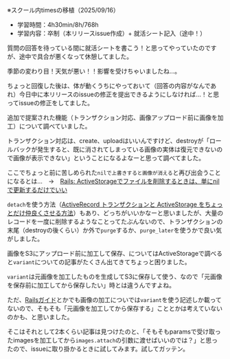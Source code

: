 ※スクール内timesの移植（2025/09/16）


- 学習時間：4h30min/8h/768h
- 学習内容：卒制（本リリースissue作成）+ 就活シート記入（途中！）
  

質問の回答を待っている間に就活シートを書こう！と思ってやっていたのですが、途中で具合が悪くなって休憩してました。

季節の変わり目！天気が悪い！！影響を受けちゃいましたね…。

ちょっと回復した後は、体が動くうちにやっておいて（回答の内容がなんであれ）今日中に本リリースのissueの修正を提出できるようにしなければ…！と思ってissueの修正をしてました。

追加で提案された機能（トランザクション対応、画像アップロード前に画像を加工）について調べていました。
  

トランザクション対応は、create、uploadはいいんですけど、destroyが「ロールバックが発生すると、既に消されてしまっている画像の実体は復元できないので画像が表示できない」ということになるよなーと思って調べてました。

ここでちょっと前に苦しめられた`nilで上書きすると画像が消える`と再び出会うことになるとは…　→　[Rails: ActiveStorageでファイルを削除するときは、単にnilで更新するだけでいい](https://techracho.bpsinc.jp/konaga/2023_08_22/133768)

`detach`を使う方法（[ActiveRecord トランザクションと ActiveStorage をちょっとだけ仲良くさせる方法](https://tech.smarthr.jp/entry/2018/09/14/130139)）もあり、どっちがいいかなーと思いましたが、大量のレコードを一度に削除するようなことってたぶんないので、トランザクションの末尾（destroyの後くらい）か外で`purge`するか、`purge_later`を使うかで良い気がしました。
  

画像をS3にアップロード前に加工して保存、についてはActiveStorageで調べると`variant`についての記事がたくさん出てきてちょっと困りました。

`variant`は元画像を加工したものを生成してS3に保存して使う、なので「元画像を保存前に加工してから保存したい」時とは違うんですよね。

ただ、[Railsガイド](https://railsguides.jp/active_storage_overview.html)とかでも画像の加工についでは`variant`を使う記述しか載ってないので、そもそも「元画像を加工してから保存する」こととかは考えていないのかも、と思いました。

そこはそれとして2本くらい記事は見つけたのと、「そもそもparamsで受け取ったimagesを加工してから`images.attach`の引数に渡せばいいのでは？」と思ったので、issueに取り掛かるときに試してみます。試してガッテン。
